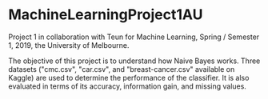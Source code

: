 # MachineLearningProject1AU
Project 1 in collaboration with Teun for Machine Learning, Spring / Semester 1, 2019, the University of Melbourne. 

The objective of this project is to understand how Naive Bayes works. Three datasets ("cmc.csv", "car.csv", and "breast-cancer.csv" available on Kaggle) are used to determine the performance of the classifier. It is also evaluated in terms of its accuracy, information gain, and missing values. 
